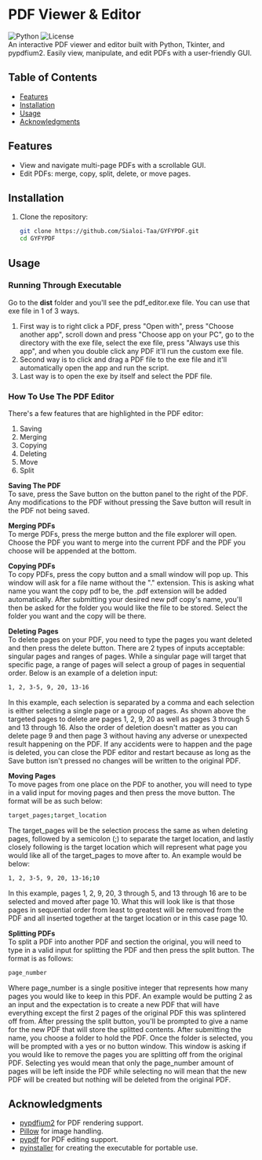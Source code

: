 # PDF Viewer & Editor
![Python](https://img.shields.io/badge/python-3.9%2B-blue)  ![License](https://img.shields.io/badge/license-MIT-green)  
An interactive PDF viewer and editor built with Python, Tkinter, and pypdfium2. Easily view, manipulate, and edit PDFs with a user-friendly GUI.

## Table of Contents
- [Features](#features)
- [Installation](#installation)
- [Usage](#usage)
- [Acknowledgments](#acknowledgments)

## Features
- View and navigate multi-page PDFs with a scrollable GUI.
- Edit PDFs: merge, copy, split, delete, or move pages.

## Installation

1. Clone the repository:
   ```bash
   git clone https://github.com/Sialoi-Taa/GYFYPDF.git
   cd GYFYPDF
   ```


## Usage
### Running Through Executable
Go to the **dist** folder and you'll see the pdf_editor.exe file. You can use that exe file in 1 of 3 ways.  
1) First way is to right click a PDF, press "Open with", press "Choose another app", scroll down and press "Choose app on your PC", go to the directory with the exe file, select the exe file, press "Always use this app", and when you double click any PDF it'll run the custom exe file.  
2) Second way is to click and drag a PDF file to the exe file and it'll automatically open the app and run the script.  
3) Last way is to open the exe by itself and select the PDF file.  

### How To Use The PDF Editor
There's a few features that are highlighted in the PDF editor:
1. Saving
2. Merging
3. Copying
4. Deleting
5. Move
6. Split  

**Saving The PDF**  
To save, press the Save button on the button panel to the right of the PDF. Any modifications to the PDF without pressing the Save button will result in the PDF not being saved.  

**Merging PDFs**  
To merge PDFs, press the merge button and the file explorer will open. Choose the PDF you want to merge into the current PDF and the PDF you choose will be appended at the bottom.  

**Copying PDFs**  
To copy PDFs, press the copy button and a small window will pop up. This window will ask for a file name without the "." extension. This is asking what name you want the copy pdf to be, the .pdf extension will be added automatically. After submitting your desired new pdf copy's name, you'll then be asked for the folder you would like the file to be stored. Select the folder you want and the copy will be there.  

**Deleting Pages**  
To delete pages on your PDF, you need to type the pages you want deleted and then press the delete button. There are 2 types of inputs acceptable: singular pages and ranges of pages. While a singular page will target that specific page, a range of pages will select a group of pages in sequential order. Below is an example of a deletion input:
```bash
1, 2, 3-5, 9, 20, 13-16
```
In this example, each selection is separated by a comma and each selection is either selecting a single page or a group of pages. As shown above the targeted pages to delete are pages 1, 2, 9, 20 as well as pages 3 through 5 and 13 through 16. Also the order of deletion doesn't matter as you can delete page 9 and then page 3 without having any adverse or unexpected result happening on the PDF. If any accidents were to happen and the page is deleted, you can close the PDF editor and restart because as long as the Save button isn't pressed no changes will be written to the original PDF.  

**Moving Pages**  
To move pages from one place on the PDF to another, you will need to type in a valid input for moving pages and then press the move button. The format will be as such below:
```bash
target_pages;target_location
```
The target_pages will be the selection process the same as when deleting pages, followed by a semicolon (;) to separate the target location, and lastly closely following is the target location which will represent what page you would like all of the target_pages to move after to. An example would be below:
```bash
1, 2, 3-5, 9, 20, 13-16;10
```
In this example, pages 1, 2, 9, 20, 3 through 5, and 13 through 16 are to be selected and moved after page 10. What this will look like is that those pages in sequential order from least to greatest will be removed from the PDF and all inserted together at the target location or in this case page 10.  

**Splitting PDFs**  
To split a PDF into another PDF and section the original, you will need to type in a valid input for splitting the PDF and then press the split button. The format is as follows:
```bash
page_number
```
Where page_number is a single positive integer that represents how many pages you would like to keep in this PDF. An example would be putting 2 as an input and the expectation is to create a new PDF that will have everything except the first 2 pages of the original PDF this was splintered off from. After pressing the split button, you'll be prompted to give a name for the new PDF that will store the splitted contents. After submitting the name, you choose a folder to hold the PDF. Once the folder is selected, you will be prompted with a yes or no button window. This window is asking if you would like to remove the pages you are splitting off from the original PDF. Selecting yes would mean that only the page_number amount of pages will be left inside the PDF while selecting no will mean that the new PDF will be created but nothing will be deleted from the original PDF.  


## Acknowledgments
- [pypdfium2](https://github.com/pypdfium2/pypdfium2) for PDF rendering support.
- [Pillow](https://github.com/python-pillow/Pillow) for image handling.
- [pypdf](https://github.com/py-pdf/pypdf) for PDF editing support.
- [pyinstaller](https://pypi.org/project/pyinstaller) for creating the executable for portable use.
